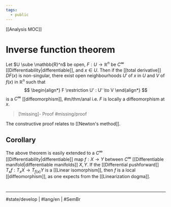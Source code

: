 ```yaml
---
tags:
  - public
---
```

[[Analysis MOC]]
# Inverse function theorem

Let $U \sube \mathbb{R}^n$ be open, $F: U \to \mathbb{R}^n$ be $C^\infty$ [[Differentiability|differentiable]],
and $x \in U$.
Then if the [[total derivative]] $DF(x)$ is non-singular,
there exist open neighbourhoods $U'$ of $x$ in $U$ and $V$ of $f(x)$ in $\mathbb{R}^n$ such that
$$
\begin{align*}
F \restriction U' : U' \to V
\end{align*}
$$
is a $C^\infty$ [[diffeomorphism]], #m/thm/anal 
i.e. $F$ is locally a diffeomorphism at $x$.

> [!missing]- Proof
> #missing/proof

The constructive proof relates to [[Newton's method]].

## Corollary

The above theorem is easily extended to a $C^\infty$ [[Differentiability|differentiable]] map $f:X\to Y$ between $C^\infty$ [[Differentiable manifold|differentiable manifolds]] $X,Y$.
If the [[Differential pushforward]] $T_{x}f : T_{x}X \to T_{f(x)}Y$ is a [[Linear isomorphism]],
then $f$ is a local [[diffeomorphism]],
as one expects from the [[Linearization dogma]].

#
---
#state/develop | #lang/en | #SemBr
